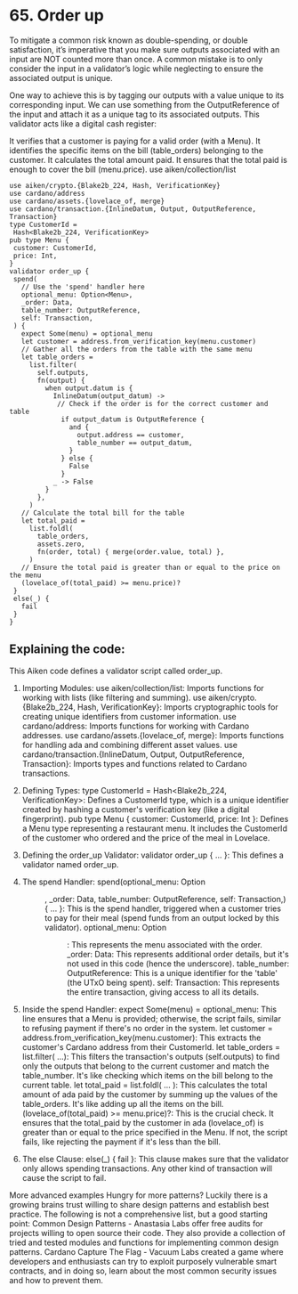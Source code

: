 # 65. Order up

To mitigate a common risk known as double-spending, or double satisfaction, it’s imperative that you make sure outputs associated with an input are NOT counted more than once. A common mistake is to only consider the input in a validator’s logic while neglecting to ensure the associated output is unique.

One way to achieve this is by tagging our outputs with a value unique to its corresponding input. We can use something from the OutputReference of the input and attach it as a unique tag to its associated outputs. This validator acts like a digital cash register:

It verifies that a customer is paying for a valid order (with a Menu).
It identifies the specific items on the bill (table_orders) belonging to the customer.
It calculates the total amount paid.
It ensures that the total paid is enough to cover the bill (menu.price).
use aiken/collection/list

```aiken
use aiken/crypto.{Blake2b_224, Hash, VerificationKey}
use cardano/address
use cardano/assets.{lovelace_of, merge}
use cardano/transaction.{InlineDatum, Output, OutputReference, Transaction}
type CustomerId =
 Hash<Blake2b_224, VerificationKey>
pub type Menu {
 customer: CustomerId,
 price: Int,
}
validator order_up {
 spend(
   // Use the 'spend' handler here
   optional_menu: Option<Menu>,
   _order: Data,
   table_number: OutputReference,
   self: Transaction,
 ) {
   expect Some(menu) = optional_menu
   let customer = address.from_verification_key(menu.customer)
   // Gather all the orders from the table with the same menu
   let table_orders =
     list.filter(
       self.outputs,
       fn(output) {
         when output.datum is {
           InlineDatum(output_datum) ->
            // Check if the order is for the correct customer and table
             if output_datum is OutputReference {
               and {
                 output.address == customer,
                 table_number == output_datum,
               }
             } else {
               False
             }
           _ -> False
         }
       },
     )
   // Calculate the total bill for the table
   let total_paid =
     list.foldl(
       table_orders,
       assets.zero,
       fn(order, total) { merge(order.value, total) },
     )
   // Ensure the total paid is greater than or equal to the price on the menu
   (lovelace_of(total_paid) >= menu.price)?
 }
 else(_) {
   fail
 }
}
```

## Explaining the code:
This Aiken code defines a validator script called order_up. 

1. Importing Modules:
use aiken/collection/list: Imports functions for working with lists (like filtering and summing).
use aiken/crypto.{Blake2b_224, Hash, VerificationKey}: Imports cryptographic tools for creating unique identifiers from customer information.
use cardano/address: Imports functions for working with Cardano addresses.
use cardano/assets.{lovelace_of, merge}: Imports functions for handling ada and combining different asset values.
use cardano/transaction.{InlineDatum, Output, OutputReference, Transaction}: Imports types and functions related to Cardano transactions.

2. Defining Types:
type CustomerId = Hash<Blake2b_224, VerificationKey>: Defines a CustomerId type, which is a unique identifier created by hashing a customer's verification key (like a digital fingerprint).
pub type Menu { customer: CustomerId, price: Int }: Defines a Menu type representing a restaurant menu. It includes the CustomerId of the customer who ordered and the price of the meal in Lovelace.

3. Defining the order_up Validator:
validator order_up { … }: This defines a validator named order_up. 

4. The spend Handler:
spend(optional_menu: Option<Menu>, _order: Data, table_number: OutputReference,  self: Transaction,) { … }: This is the spend handler, triggered when a customer tries to pay for their meal (spend funds from an output locked by this validator).
optional_menu: Option<Menu>: This represents the menu associated with the order. 
_order: Data: This represents additional order details, but it's not used in this code (hence the underscore).
table_number: OutputReference: This is a unique identifier for the 'table' (the UTxO being spent).
self: Transaction: This represents the entire transaction, giving access to all its details.

5. Inside the spend Handler:
expect Some(menu) = optional_menu: This line ensures that a Menu is provided; otherwise, the script fails, similar to refusing payment if there's no order in the system.
let customer = address.from_verification_key(menu.customer): This extracts the customer's Cardano address from their CustomerId.
let table_orders = list.filter( …): This filters the transaction's outputs (self.outputs) to find only the outputs that belong to the current customer and match the table_number. It's like checking which items on the bill belong to the current table.
let total_paid =  list.foldl( … ): This calculates the total amount of ada paid by the customer by summing up the values of the table_orders. It's like adding up all the items on the bill.
(lovelace_of(total_paid) >= menu.price)?: This is the crucial check. It ensures that the total_paid by the customer in ada (lovelace_of) is greater than or equal to the price specified in the Menu. If not, the script fails, like rejecting the payment if it's less than the bill.

6. The else Clause:
else(_) { fail }: This clause makes sure that the validator only allows spending transactions. Any other kind of transaction will cause the script to fail.

More advanced examples
Hungry for more patterns? Luckily there is a growing brains trust willing to share design patterns and establish best practice. The following is not a comprehensive list, but a good starting point:
Common Design Patterns - Anastasia Labs offer free audits for projects willing to open source their code. They also provide a collection of tried and tested modules and functions for implementing common design patterns.
Cardano Capture The Flag - Vacuum Labs created a  game where developers and enthusiasts can try to exploit purposely vulnerable smart contracts, and in doing so, learn about the most common security issues and how to prevent them.
